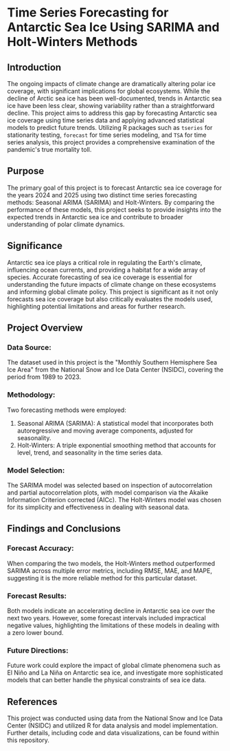 # Time Series Forecasting for Antarctic Sea Ice Using SARIMA and Holt-Winters Methods

## Introduction
The ongoing impacts of climate change are dramatically altering polar ice coverage, with significant implications for global ecosystems. While the decline of Arctic sea ice has been well-documented, trends in Antarctic sea ice have been less clear, showing variability rather than a straightforward decline. This project aims to address this gap by forecasting Antarctic sea ice coverage using time series data and applying advanced statistical models to predict future trends. Utilizing R packages such as `tseries` for stationarity testing, `forecast` for time series modeling, and `TSA` for time series analysis, this project provides a comprehensive examination of the pandemic's true mortality toll. <br />

## Purpose
The primary goal of this project is to forecast Antarctic sea ice coverage for the years 2024 and 2025 using two distinct time series forecasting methods: Seasonal ARIMA (SARIMA) and Holt-Winters. By comparing the performance of these models, this project seeks to provide insights into the expected trends in Antarctic sea ice and contribute to broader understanding of polar climate dynamics. <br />

## Significance
Antarctic sea ice plays a critical role in regulating the Earth's climate, influencing ocean currents, and providing a habitat for a wide array of species. Accurate forecasting of sea ice coverage is essential for understanding the future impacts of climate change on these ecosystems and informing global climate policy. This project is significant as it not only forecasts sea ice coverage but also critically evaluates the models used, highlighting potential limitations and areas for further research. <br />

## Project Overview
### Data Source:
The dataset used in this project is the "Monthly Southern Hemisphere Sea Ice Area" from the National Snow and Ice Data Center (NSIDC), covering the period from 1989 to 2023. <br />

### Methodology:
Two forecasting methods were employed: <br />
1. Seasonal ARIMA (SARIMA): A statistical model that incorporates both autoregressive and moving average components, adjusted for seasonality. <br />
2. Holt-Winters: A triple exponential smoothing method that accounts for level, trend, and seasonality in the time series data. <br />

### Model Selection:
The SARIMA model was selected based on inspection of autocorrelation and partial autocorrelation plots, with model comparison via the Akaike Information Criterion corrected (AICc). The Holt-Winters model was chosen for its simplicity and effectiveness in dealing with seasonal data. <br />

## Findings and Conclusions
### Forecast Accuracy:
When comparing the two models, the Holt-Winters method outperformed SARIMA across multiple error metrics, including RMSE, MAE, and MAPE, suggesting it is the more reliable method for this particular dataset. <br />

### Forecast Results: 
Both models indicate an accelerating decline in Antarctic sea ice over the next two years. However, some forecast intervals included impractical negative values, highlighting the limitations of these models in dealing with a zero lower bound. <br />

### Future Directions: 
Future work could explore the impact of global climate phenomena such as El Niño and La Niña on Antarctic sea ice, and investigate more sophisticated models that can better handle the physical constraints of sea ice data. <br />

## References
This project was conducted using data from the National Snow and Ice Data Center (NSIDC) and utilized R for data analysis and model implementation. Further details, including code and data visualizations, can be found within this repository.





